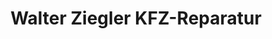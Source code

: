 ---
title: "Walter Ziegler KFZ-Reparatur"
url: /sachsenheim/walter-ziegler-kfz-reparatur/
shop: Autowerkstatt
---